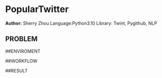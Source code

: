 # PopularTwitter
**Author:** Sherry Zhou
Language:Python3.10
Library: Twint, Pygithub, NLP

## PROBLEM

##ENVIROMENT

##WORKFLOW

##RESULT
